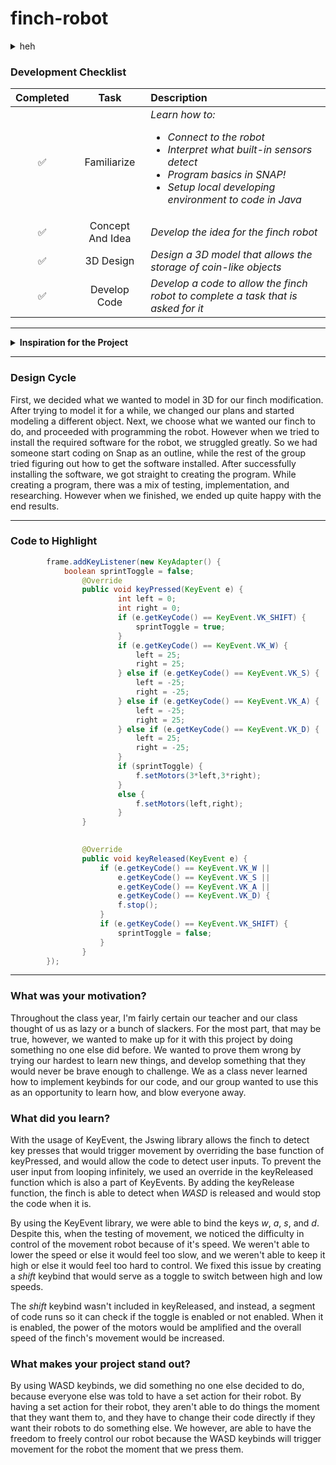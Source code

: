 # finch-robot
<details>
<summary>heh</summary>

<img src="https://preview.redd.it/does-anyone-know-the-source-of-the-zena-cat-images-outside-v0-atue5kweyahd1.jpeg?width=640&crop=smart&auto=webp&s=84a89e38704c18b7b622d6bb07bd301e5e76b552" width="250">

</details>
        
### Development Checklist

| Completed | Task         | Description |
|:---------:| :-----------:|:------------|
|    ✅     | Familiarize  | *Learn how to: <ul><li>Connect to the robot</li><li>Interpret what built-in sensors detect</li><li>Program basics in SNAP!</li><li>Setup local developing environment to code in Java</li></ul>*|
|    ✅     | Concept And Idea | *Develop the idea for the finch robot*|
|    ✅     | 3D Design    | *Design a 3D model that allows the storage of coin-like objects*|
|    ✅     | Develop Code | *Develop a code to allow the finch robot to complete a task that is asked for it*|

---

<details>
<summary><strong>Inspiration for the Project</strong></summary>
        
When we first originally started the creation of the 3D modification for the finch, we orginally intended on making the robot carry the 3D model of a character from a popular game made in Korea, known as "Limbus Company". We decided on this idea because the majority of our group members played this game, and we wanted to have something that was meaningful to us be incorporated into our project. However, after a couple weeks into the project, we changed our minds due to the complexity of the design of the character that we would have to model. Furthermore, the idea was later replaced by another idea where we would have a container hold a bunch of coins engraved with the logo of the same game, so we could still honor the original idea and its origins.

Before we started coding the robot, we as a group established the fact that we wanted to utilize WASD keybinds in order to enable the finch's movement. We collectly agreed to have this be our primary plan for the finch, because we wanted the ability to have free control of the robot while it was active, and it felt too much of a hassle to constantly change the code if we wanted the flinch to perform a different task. We also thought that it would've been a suitable implementation to add onto the flinch, considering the fact that our 3D printed modification would only had a decorative purpose.

</details>

---

### Design Cycle

First, we decided what we wanted to model in 3D for our finch modification. After trying to model it for a while, we changed our plans and started modeling a different object. Next, we choose what we wanted our finch to do, and proceeded with programming the robot. However when we tried to install the required software for the robot, we struggled greatly. So we had someone start coding on Snap as an outline, while the rest of the group tried figuring out how to get the software installed. After successfully installing the software, we got straight to creating the program. While creating a program, there was a mix of testing, implementation, and researching. However when we finished, we ended up quite happy with the end results.

---

### Code to Highlight
```java
        frame.addKeyListener(new KeyAdapter() {
    		boolean sprintToggle = false;
            	@Override
            	public void keyPressed(KeyEvent e) {
	            		int left = 0;
	            		int right = 0;
	            		if (e.getKeyCode() == KeyEvent.VK_SHIFT) {
	            			sprintToggle = true;
	            		}
	                	if (e.getKeyCode() == KeyEvent.VK_W) {
	                    	left = 25;
	                    	right = 25;
	                	} else if (e.getKeyCode() == KeyEvent.VK_S) {
	                   		left = -25;
	                   		right = -25;
	                	} else if (e.getKeyCode() == KeyEvent.VK_A) {
	                        left = -25;
	                        right = 25;
	                    } else if (e.getKeyCode() == KeyEvent.VK_D) {
	                        left = 25;
	                        right = -25;
	                    }
	                    if (sprintToggle) {
	                    	f.setMotors(3*left,3*right);
	                    }
	                    else {
	                    	f.setMotors(left,right);
	                    }
            	}

            
            	@Override
            	public void keyReleased(KeyEvent e) {
            		if (e.getKeyCode() == KeyEvent.VK_W ||
            			e.getKeyCode() == KeyEvent.VK_S ||
            			e.getKeyCode() == KeyEvent.VK_A ||
            			e.getKeyCode() == KeyEvent.VK_D) {
                		f.stop();
                	} 
            		if (e.getKeyCode() == KeyEvent.VK_SHIFT) {
            			sprintToggle = false;
            		}
            	}
        });

```

---

### What was your motivation?
Throughout the class year, I'm fairly certain our teacher and our class thought of us as lazy or a bunch of slackers. For the most part, that may be true, however, we wanted to make up for it with this project by doing something no one else did before. We wanted to prove them wrong by trying our hardest to learn new things, and develop something that they would never be brave enough to challenge. We as a class never learned how to implement keybinds for our code, and our group wanted to use this as an opportunity to learn how, and blow everyone away.

### What did you learn?
With the usage of KeyEvent, the Jswing library allows the finch to detect key presses that would trigger movement by overriding the base function of keyPressed, and would allow the code to detect user inputs. To prevent the user input from looping infinitely, we used an override in the keyReleased function which is also a part of KeyEvents. By adding the keyRelease function, the finch is able to detect when *WASD* is released and would stop the code when it is. 

By using the KeyEvent library, we were able to bind the keys *w*, *a*, *s*, and *d*. Despite this, when the testing of movement, we noticed the difficulty in control of the movement robot because of it's speed. We weren't able to lower the speed or else it would feel too slow, and we weren't able to keep it high or else it would feel too hard to control. We fixed this issue by creating a *shift* keybind that would serve as a toggle to switch between high and low speeds.

The *shift* keybind wasn't included in keyReleased, and instead, a segment of code runs so it can check if the toggle is enabled or not enabled. When it is enabled, the power of the motors would be amplified and the overall speed of the finch's movement would be increased.

### What makes your project stand out?
By using WASD keybinds, we did something no one else decided to do, because everyone else was told to have a set action for their robot. By having a set action for their robot, they aren't able to do things the moment that they want them to, and they have to change their code directly if they want their robots to do something else. We however, are able to have the freedom to freely control our robot because the WASD keybinds will trigger movement for the robot the moment that we press them.

